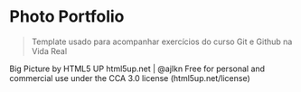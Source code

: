 # Photo Portfolio

> Template usado para acompanhar exercícios do curso Git e Github na Vida Real

Big Picture by HTML5 UP
html5up.net | @ajlkn
Free for personal and commercial use under the CCA 3.0 license (html5up.net/license)

